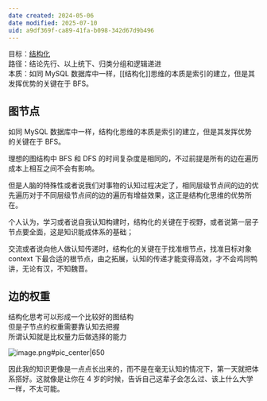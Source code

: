 ```yaml
---
date created: 2024-05-06
date modified: 2025-07-10
uid: a9df369f-ca89-41fa-b098-342d67d9b496
---
```


目标：[结构化](结构化.md)  
路径：结论先行、以上统下、归类分组和逻辑递进  
本质：如同 MySQL 数据库中一样，[[结构化]]思维的本质是索引的建立，但是其发挥优势的关键在于 BFS。

## 图节点

如同 MySQL 数据库中一样，结构化思维的本质是索引的建立，但是其发挥优势的关键在于 BFS。

理想的图结构中 BFS 和 DFS 的时间复杂度是相同的，不过前提是所有的边在遍历成本上相互之间不会有影响。

但是人脑的特殊性或者说我们对事物的认知过程决定了，相同层级节点间的边的优先遍历对于不同层级节点间的边的遍历有增益效果，这正是结构化思维的优势所在。

个人认为，学习或者说自我认知构建时，结构化的关键在于视野，或者说第一层子节点要全面，这是知识能成体系的基础；

交流或者说向他人做认知传递时，结构化的关键在于找准根节点，找准目标对象 context 下最合适的根节点，由之拓展，认知的传递才能变得高效，才不会鸡同鸭讲，无论有汉，不知魏晋。

## 边的权重

结构化思考可以形成一个比较好的图结构  
但是子节点的权重需要靠认知去把握  
所谓认知就是比权量力后做选择的能力

![image.png#pic_center|650](https://imagehosting4picgo.oss-cn-beijing.aliyuncs.com/imagehosting/fix-dir%2Fpicgo%2Fpicgo-clipboard-images%2F2024%2F06%2F12%2F11-32-38-b1af419988d545403c302d28dc021d47-20240612113237-d9c82b.png)

因此我的知识更像是一点点长出来的，而不是在毫无认知的情况下，第一天就把体系搭好。这就像是让你在 4 岁的时候，告诉自己这辈子会怎么过、该上什么大学一样，不太可能。
